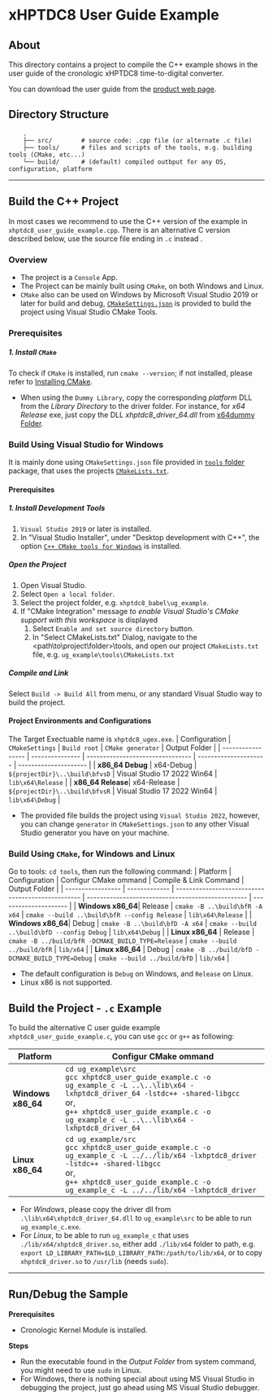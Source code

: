 # xHPTDC8 User Guide Example

## About

This directory contains a project to compile the C++ example shows in the user guide of the cronologic xHPTDC8 time-to-digital converter.

You can download the user guide from the [product web page](https://www.cronologic.de/products/tdcs/xhptdc8-pcie).


## Directory Structure
```
    .
    ├── src/        # source code: .cpp file (or alternate .c file)
    ├── tools/      # files and scripts of the tools, e.g. building tools (CMake, etc...)
    └── build/      # (default) compiled outbput for any OS, configuration, platform
```

---

## Build the C++ Project
In most cases we recommend to use the C++ version of the example in ```xhptdc8_user_guide_example.cpp```.
There is an alternative C version described below, use the source file ending in `.c` instead .

### Overview
- The project is a `Console` App.
- The Project can be mainly built using `CMake`, on both Windows and Linux. 
- `CMake` also can be used on Windows by Microsoft Visual Studio 2019 or later for build and debug, [`CMakeSettings.json`](/tools/CMakeSetting.json) is provided to build the project using Visual Studio CMake Tools.

### Prerequisites

##### 1. Install `CMake`
To check if `CMake` is installed, run `cmake --version`; if not installed, please refer to [Installing CMake](https://cmake.org/install/).

- When using the `Dummy Library`, copy the corresponding _platform_ DLL from the _Library Directory_ to the driver folder. For instance, for _x64 Release_ exe, just copy the DLL _xhptdc8_driver_64.dll_ from [x64dummy Folder](https://github.com/cronologic-de/xhptdc8_babel/tree/main/lib/x64dummy).

### Build Using Visual Studio for Windows
It is mainly done using `CMakeSettings.json` file provided in [`tools` folder](/tools/CMakeSettings.json) package, that uses the projects [`CMakeLists.txt`](/tools/CMakeLists.tx).

#### Prerequisites
##### 1. Install Development Tools
1. `Visual Studio 2019` or later is installed.
2. In "Visual Studio Installer", under "Desktop development with C++", the option [`C++ CMake tools for Windows`](https://docs.microsoft.com/en-us/cpp/build/cmake-projects-in-visual-studio#installation) is installed.

##### Open the Project 
1. Open Visual Studio.
2. Select `Open a local folder`.
3. Select the project folder, e.g. `xhptdc8_babel\ug_example`.
4. If "CMake Integration" message _to enable Visual Studio's CMake support with this workspace_ is displayed
   1. Select `Enable and set source directory` button.
   2. In "Select CMakeLists.txt" Dialog, navigate to the <path\to\project\folder>\tools, and open our project `CMakeLists.txt` file, e.g. `ug_example\tools\CMakeLists.txt`

##### Compile and Link
Select `Build -> Build All` from menu, or any standard Visual Studio way to build the project.

#### Project Environments and Configurations
The Target Exectuable name is `xhptdc8_ugex.exe`.
| Configuration     | `CMakeSettings` | `Build root`                     | `CMake generator`     | Output Folder          |
| ----------------- | --------------- | -------------------------------- | --------------------- | ---------------------  |
| **x86_64 Debug**  | x64-Debug       | `${projectDir}\..\build\bfvsD`   | Visual Studio 17 2022 Win64 | `lib\x64\Release`   |
| **x86_64 Release**| x64-Release     | `${projectDir}\..\build\bfvsR`   | Visual Studio 17 2022 Win64 | `lib\x64\Debug`   |
* The provided file builds the project using `Visual Studio 2022`, however, you can change `generator` in  `CMakeSettings.json` to any other Visual Studio generator you have on your machine.

### Build Using `CMake`, for Windows and Linux

Go to tools: `cd tools`, then run the following command:
| Platform          | Configuration | Configur CMake ommand                                                           | Compile & Link Command                            | Output Folder          |
| ----------------- | ------------- | -------------------------------------------------     | ------------------------------------------------- | ---------------------  |
| **Windows x86_64**| Release       | `cmake -B ..\build\bfR -A x64`                                                  | `cmake --build ..\build\bfR --config Release`     | `lib\x64\Release`   |
| **Windows x86_64**| Debug         | `cmake -B ..\build\bfD -A x64`                                                  | `cmake --build ..\build\bfD --config Debug`       | `lib\x64\Debug`     |
| **Linux x86_64**  | Release       | `cmake -B ../build/bfR -DCMAKE_BUILD_TYPE=Release`                              | `cmake --build ../build/bfR`                      | `lib/x64`   |
| **Linux x86_64**  | Debug         | `cmake -B ../build/bfD -DCMAKE_BUILD_TYPE=Debug`                                | `cmake --build ../build/bfD`                      | `lib/x64`     |

* The default configuration is `Debug` on Windows, and `Release` on Linux.
* Linux x86 is not supported.

## Build the Project - `.c` Example

To build the alternative C user guide example ```xhptdc8_user_guide_example.c```, you can use `gcc` or `g++` as following:

| Platform          | Configur CMake ommand                               
| ----------------- | -------------------------------------------------     
| **Windows x86_64**| `cd ug_example\src`<br>`gcc xhptdc8_user_guide_example.c -o ug_example_c -L ..\..\lib\x64 -lxhptdc8_driver_64 -lstdc++ -shared-libgcc`<br>or,<br>`g++ xhptdc8_user_guide_example.c -o ug_example_c -L ..\..\lib\x64 -lxhptdc8_driver_64`
| **Linux x86_64**| `cd ug_example/src`<br>`gcc xhptdc8_user_guide_example.c -o ug_example_c -L ../../lib/x64 -lxhptdc8_driver -lstdc++ -shared-libgcc`<br>or,<br>`g++ xhptdc8_user_guide_example.c -o ug_example_c -L ../../lib/x64 -lxhptdc8_driver`

* For _Windows_, please copy the driver dll from `.\lib\x64\xhptdc8_driver_64.dll` to `ug_example\src` to be able to run `ug_example_c.exe`.
* For _Linux_, to be able to run `ug_example_c` that uses `./lib/x64/xhptdc8_driver.so`, either add `./lib/x64` folder to path, e.g. `export LD_LIBRARY_PATH=$LD_LIBRARY_PATH:/path/to/lib/x64`, or to copy `xhptdc8_driver.so` to `/usr/lib` (needs `sudo`).
---

## Run/Debug the Sample

**Prerequisites**
- Cronologic Kernel Module is installed.

**Steps**
- Run the executable found in the _Output Folder_ from system command, you might need to use `sudo` in Linux.
- For Windows, there is nothing special about using MS Visual Studio in debugging the project, just go ahead using MS Visual Studio debugger.
